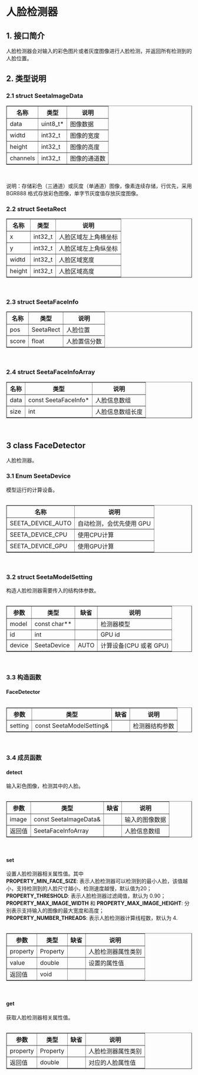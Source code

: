 # 人脸检测器

## **1. 接口简介** <br>

人脸检测器会对输入的彩色图片或者灰度图像进行人脸检测，并返回所有检测到的人脸位置。<br>

## **2. 类型说明**<br>

### **2.1 struct SeetaImageData**<br>

<table border="1">
        <tr>
            <th>名称</th>
            <th>类型</th>
            <th>说明</th>
        </tr>
         <tr>
            <td>data</td>
            <td>uint8_t*</td>
            <td>图像数据</td>
        </tr>
         <tr>
            <td>widtd</td>
            <td>int32_t</td>
            <td>图像的宽度</td>
        </tr>
       <tr>
            <td>height</td>
            <td>int32_t</td>
            <td>图像的高度</td>
        </tr>
        <tr>
            <td>channels</td>
            <td>int32_t</td>
            <td>图像的通道数</td>
        </tr>
</table>
<br>

说明：存储彩色（三通道）或灰度（单通道）图像，像素连续存储，行优先，采用 BGR888 格式存放彩色图像，单字节灰度值存放灰度图像。<br>

### **2.2 struct SeetaRect**<br>

<table border="1">
        <tr>
            <th>名称</th>
            <th>类型</th>
            <th>说明</th>
        </tr>
        <tr>
            <td>x</td>
            <td>int32_t</td>
            <td>人脸区域左上角横坐标</td>
        </tr>
        <tr>
            <td>y</td>
            <td>int32_t</td>
            <td>人脸区域左上角纵坐标</td>
        </tr>
        <tr>
            <td>widtd</td>
            <td>int32_t</td>
            <td>人脸区域宽度</td>
        </tr>
        <tr>
            <td>height</td>
            <td>int32_t</td>
            <td>人脸区域高度</td>
        </tr>
</table>
<br>

### **2.3 struct SeetaFaceInfo**<br>

<table border="1">
    <tr>
        <th>名称</th>
        <th>类型</th>
        <th>说明</th>
    </tr>
    <tr>
        <td>pos</td>
        <td>SeetaRect</td>
        <td>人脸位置</td>
    </tr>
    <tr>
        <td>score</td>
        <td>float</td>
        <td>人脸置信分数</td>
    </tr>
 </table>
 <br>
 
 ### **2.4 struct SeetaFaceInfoArray**<br>
 
 <table border="1">
    <tr>
        <th>名称</th>
        <th>类型</th>
        <th>说明</th>
    </tr>
    <tr>
        <td>data</td>
        <td>const SeetaFaceInfo*</td>
        <td>人脸信息数组</td>
    </tr>
    <tr>
        <td>size</td>
        <td>int</td>
        <td>人脸信息数组长度</td>
    </tr>
<table>
<br>

## 3 class FaceDetector

人脸检测器。<br>

### 3.1 Enum SeetaDevice

模型运行的计算设备。<br>

<table border="1">
    <tr>
        <th>名称</th>
        <th>说明</th>
    </tr>
    <tr>
        <td>SEETA_DEVICE_AUTO</td>
        <td>自动检测，会优先使用 GPU</td>
    </tr>
    <tr>
        <td>SEETA_DEVICE_CPU</td>
        <td>使用CPU计算</td>
    </tr>
    <tr>
        <td>SEETA_DEVICE_GPU</td>
        <td>使用GPU计算</td>
    </tr>
<table>
<br>

### 3.2 struct SeetaModelSetting

构造人脸检测器需要传入的结构体参数。<br>

<table border="1">
    <tr>
        <th>参数</th>
        <th>类型</th>
        <th>缺省</th>
        <th>说明</th>
    </tr>
    <tr>
        <td>model</td>
        <td>const char**</td>
        <td></td>
        <td>检测器模型</td>
    </tr>
    <tr>
        <td>id</td>
        <td>int</td>
        <td></td>
        <td>GPU id</td>
    </tr>
    <tr>
        <td>device</td>
        <td>SeetaDevice</td>
        <td>AUTO</td>
        <td>计算设备(CPU 或者 GPU)</td>
    </tr>
<table>
<br>

### 3.3 构造函数

#### FaceDetector

<table border="1">
    <tr>
        <th>参数</th>
        <th>类型</th>
        <th>缺省</th>
        <th>说明</th>
    </tr>
    <tr>
        <td>setting </td>
        <td>const SeetaModelSetting& </td>
        <td> </td>
        <td>检测器结构参数 </td>
    </tr>
<table>
<br>

### 3.4 成员函数

#### detect

输入彩色图像，检测其中的人脸。<br>

<table border="1">
    <tr>
        <th>参数</th>
        <th>类型</th>
        <th>缺省</th>
        <th>说明</th>
    </tr>
    <tr>
        <td>image </td>
        <td> const SeetaImageData&</td>
        <td> </td>
        <td> 输入的图像数据</td>
    </tr>
    <tr>
        <td>返回值 </td>
        <td>SeetaFaceInfoArray </td>
        <td> </td>
        <td> 人脸信息数组 </td>
    </tr>
<table>
<br>

#### set

设置人脸检测器相关属性值。其中<br>
**PROPERTY_MIN_FACE_SIZE**: 表示人脸检测器可以检测到的最小人脸，该值越小，支持检测到的人脸尺寸越小，检测速度越慢，默认值为20；<br>
**PROPERTY_THRESHOLD**:
表示人脸检测器过滤阈值，默认为 0.90；<br>
**PROPERTY_MAX_IMAGE_WIDTH** 和 **PROPERTY_MAX_IMAGE_HEIGHT**:
分别表示支持输入的图像的最大宽度和高度；<br>
**PROPERTY_NUMBER_THREADS**: 
表示人脸检测器计算线程数，默认为 4.<br>

<table border="1">
    <tr>
        <th>参数</th>
        <th>类型</th>
        <th>缺省</th>
        <th>说明</th>
    </tr>
    <tr>
        <td>property </td>
        <td>Property </td>
        <td> </td>
        <td> 人脸检测器属性类别</td>
    </tr>
    <tr>
        <td> value</td>
        <td> double</td>
        <td> </td>
        <td> 设置的属性值 </td>
    </tr>
    <tr>
        <td> 返回值</td>
        <td>void </td>
        <td> </td>
        <td> </td>
    </tr>
<table>
<br>

#### get

获取人脸检测器相关属性值。<br>

<table border="1">
    <tr>
        <th>参数</th>
        <th>类型</th>
        <th>缺省</th>
        <th>说明</th>
    </tr>
    <tr>
        <td>property </td>
        <td> Property</td>
        <td> </td>
        <td> 人脸检测器属性类别</td>
    </tr>
    <tr>
        <td> 返回值</td>
        <td>double </td>
        <td> </td>
        <td> 对应的人脸属性值 </td>
    </tr>
<table>
<br>